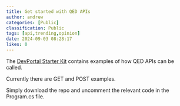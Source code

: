 ```yaml
---
title: Get started with QED APIs
author: andrew
categories: [Public]
classification: Public
tags: [api,trending,opinion]
date: 2024-09-03 08:28:17 
likes: 0
---
```


The [DevPortal Starter Kit](https://github.com/QED-DeveloperPortal/DevPortal-Starter-Kit) contains examples of how QED APIs can be called.

Currently there are GET and POST examples.

Simply download the repo and uncomment the relevant code in the Program.cs file.